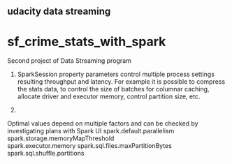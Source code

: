 ## udacity data streaming 
# sf_crime_stats_with_spark
Second project of Data Streaming program

1. SparkSession property parameters control multiple process settings resulting throughput and latency.
For example it is possible to compress the stats data, to control the size of batches for columnar caching, allocate driver and executor memory, control partition size, etc.

2.
Optimal values depend on multiple factors and can be checked by investigating plans with Spark UI
spark.default.parallelism
spark.storage.memoryMapThreshold	
spark.executor.memory
spark.sql.files.maxPartitionBytes
spark.sql.shuffle.partitions
